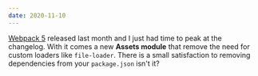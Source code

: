 ```yaml
---
date: 2020-11-10
---
```


[Webpack 5](https://webpack.js.org/blog/2020-10-10-webpack-5-release/) released last month and I just had time to peak at the changelog. With it comes a new **Assets module** that remove the need for custom loaders like `file-loader`. There is a small satisfaction to removing dependencies from your `package.json` isn't it?
